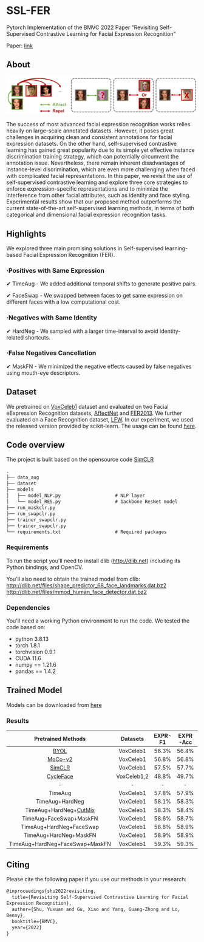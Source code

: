 # SSL-FER

Pytorch Implementation of the BMVC 2022 Paper "Revisiting Self-Supervised Contrastive
Learning for Facial Expression Recognition" 

Paper: [link](https://arxiv.org/abs/2210.03853)

## About

<img src=misc/Picture1.png>

The success of most advanced facial expression recognition works relies heavily on large-scale annotated datasets. However, it poses great challenges in acquiring clean and consistent annotations for facial expression datasets. On the other hand, self-supervised contrastive learning has gained great popularity due to its simple yet effective instance discrimination training strategy, which can potentially circumvent the annotation issue. Nevertheless, there remain inherent disadvantages of instance-level discrimination, which are even more challenging when faced with complicated facial representations. In this paper, we revisit the use of self-supervised contrastive learning and explore three core strategies to enforce expression-specific representations and to minimize the interference from other facial attributes, such as identity and face styling. Experimental results show that our proposed method outperforms the current state-of-the-art self-supervised learning methods, in terms of both categorical and dimensional facial expression recognition tasks.

## Highlights

We explored three main promising solutions in Self-supervised learning-based Facial Expression Recognition (FER).

### ·Positives with Same Expression

✔ TimeAug - We added additional temporal shifts to generate positive pairs.

✔ FaceSwap - We swapped between faces to get same expression on different faces with a low computational cost.

### ·Negatives with Same Identity

✔ HardNeg - We sampled with a larger time-interval to avoid identity-related shortcuts. 
 
### ·False Negatives Cancellation

✔ MaskFN - We minimized the negative effects caused by false negatives using mouth-eye descriptors. 

## Dataset

We pretrained on [VoxCeleb1](https://mm.kaist.ac.kr/datasets/voxceleb/) dataset and evaluated on two Facial eExpression Recognition datasets, [AffectNet](http://mohammadmahoor.com/affectnet/) and [FER2013](https://www.kaggle.com/datasets/msambare/fer2013). We further evaluated on a Face Recognition dataset, [LFW](http://vis-www.cs.umass.edu/lfw/). In our experiment, we used the released version provided by scikit-learn. The usage can be found [here](https://scikit-learn.org/0.19/datasets/labeled_faces.html).

## Code overview

The project is bulit based on the opensource code [SimCLR](https://github.com/sthalles/SimCLR)

```
.
├── data_aug                          
├── dataset 
├── models 			
│   ├── model_NLP.py                    # NLP layer              
│   └── model_RES.py                    # backbone ResNet model      
├── run_maskclr.py
├── run_swapclr.py
├── trainer_swapclr.py
├── trainer_swapclr.py
└── requirements.txt                    # Required packages
```


### Requirements

To run the script you'll need to install dlib (http://dlib.net) including its Python bindings, and OpenCV. 

You'll also need to obtain the trained model from
dlib:  
    http://dlib.net/files/shape_predictor_68_face_landmarks.dat.bz2  
    http://dlib.net/files/mmod_human_face_detector.dat.bz2


### Dependencies

You'll need a working Python environment to run the code. We tested the code based on:
- python 3.8.13
- torch 1.8.1
- torchvision 0.9.1
- CUDA 11.6
- numpy == 1.21.6
- pandas == 1.4.2



## Trained Model

Models can be downloaded from [here](https://drive.google.com/file/d/1Ko7bOqCW0qCnqHzAYTyw6_UuETi2Rccg/view?usp=sharing)

### Results
| Pretrained Methods | Datasets | EXPR-F1 | EXPR-Acc | Valence-CCC | Valence-RMSE | Arousal-CCC | Arousal-RMSE |
| :------------: | :------------: | :------------: | :------------: | :------------: | :------------: | :------------: | :------------: | 
| [BYOL](https://proceedings.neurips.cc/paper/2020/hash/f3ada80d5c4ee70142b17b8192b2958e-Abstract.html) | VoxCeleb1 | 56.3% | 56.4% | 0.560 | 0.460 | 0.462 | 0.386 |
| [MoCo-v2](https://arxiv.org/abs/2003.04297) | VoxCeleb1 | 56.8% | 56.8% | 0.570 | 0.454 | 0.486 | 0.378 |
| [SimCLR](http://proceedings.mlr.press/v119/chen20j.html) | VoxCeleb1 | 57.5% | 57.7% | 0.594 | 0.431 | 0.451 | 0.387 |
| [CycleFace](https://openaccess.thecvf.com/content/ICCV2021/html/Chang_Learning_Facial_Representations_From_the_Cycle-Consistency_of_Face_ICCV_2021_paper.html) | VoxCeleb1,2 | 48.8% | 49.7% | 0.534 | 0.492 | 0.436 | 0.383 |
| - | - | - | - | - | - | - | - | 
| TimeAug | VoxCeleb1 | 57.8% | 57.9% | 0.583 | 0.448 | 0.500 | 0.374 |
| TimeAug+HardNeg | VoxCeleb1 | 58.1% | 58.3% | 0.594 | 0.437 | 0.500 | 0.373 |
| TimeAug+HardNeg+[CutMix](https://openaccess.thecvf.com/content_ICCV_2019/html/Yun_CutMix_Regularization_Strategy_to_Train_Strong_Classifiers_With_Localizable_Features_ICCV_2019_paper.html) | VoxCeleb1 | 58.3% | 58.4% | 0.542 | 0.463 | 0.508 | 0.368 |
| TimeAug+FaceSwap+MaskFN | VoxCeleb1 | 58.6% | 58.7% | 0.568 | 0.444 | 0.502 | 0.369  |
| TimeAug+HardNeg+FaceSwap | VoxCeleb1 | 58.8% | 58.9% | 0.601 | 0.429 | 0.514 | 0.367 |
| TimeAug+HardNeg+MaskFN | VoxCeleb1 | 58.9% | 58.9% | 0.578 | 0.448 | 0.493 | 0.370 |
| TimeAug+HardNeg+FaceSwap+MaskFN | VoxCeleb1 | 59.3% | 59.3% | 0.595 | 0.435 | 0.502 | 0.372 |


## Citing

Please cite the following paper if you use our methods in your research:

```
@inproceedings{shu2022revisiting,
  title={Revisiting Self-Supervised Contrastive Learning for Facial Expression Recognition},
  author={Shu, Yuxuan and Gu, Xiao and Yang, Guang-Zhong and Lo, Benny},
  booktitle={BMVC},
  year={2022}
}
```
